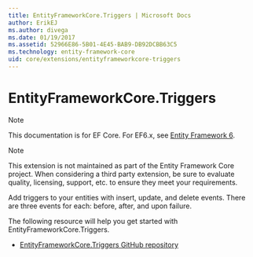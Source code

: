 ```yaml
---
title: EntityFrameworkCore.Triggers | Microsoft Docs
author: ErikEJ
ms.author: divega
ms.date: 01/19/2017
ms.assetid: 52966E86-5B01-4E45-BAB9-DB92DCBB63C5
ms.technology: entity-framework-core
uid: core/extensions/entityframeworkcore-triggers
---
```


# EntityFrameworkCore.Triggers

> [!NOTE]
> This documentation is for EF Core. For EF6.x, see [Entity Framework 6](../../ef6/index.md).

> [!NOTE]
> This extension is not maintained as part of the Entity Framework Core project. When considering a third party extension, be sure to evaluate quality, licensing, support, etc. to ensure they meet your requirements.

Add triggers to your entities with insert, update, and delete events. There are three events for each: before, after, and upon failure.

The following resource will help you get started with EntityFrameworkCore.Triggers.
* [EntityFrameworkCore.Triggers GitHub repository](https://github.com/NickStrupat/EntityFramework.Triggers/)
